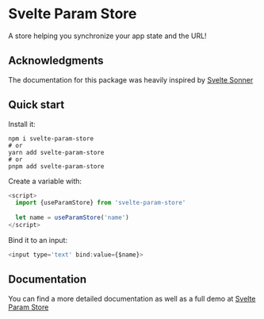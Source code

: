 # Svelte Param Store

A store helping you synchronize your app state and the URL!

## Acknowledgments

The documentation for this package was heavily inspired by [Svelte Sonner](https://svelte-sonner.vercel.app/)

## Quick start

Install it:

```
npm i svelte-param-store
# or
yarn add svelte-param-store
# or
pnpm add svelte-param-store
```

Create a variable with:

```js
<script>
  import {useParamStore} from 'svelte-param-store' 
  
  let name = useParamStore('name')
</script>
```

Bind it to an input:

```js
<input type='text' bind:value={$name}>
```

## Documentation

You can find a more detailed documentation as well as a full demo at [Svelte Param Store]()
